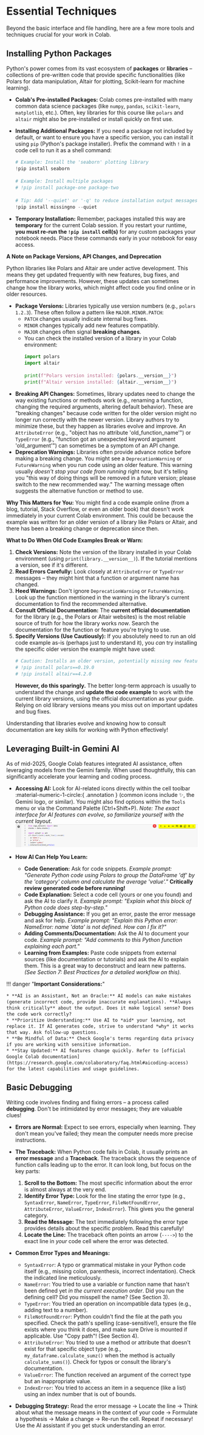 
# **Essential Techniques**

Beyond the basic interface and file handling, here are a few more tools and techniques crucial for your work in Colab.

## **Installing Python Packages**

Python's power comes from its vast ecosystem of **packages** or **libraries** – collections of pre-written code that provide specific functionalities (like Polars for data manipulation, Altair for plotting, Scikit-learn for machine learning).

* **Colab's Pre-installed Packages:** Colab comes pre-installed with many common data science packages (like `numpy`, `pandas`, `scikit-learn`, `matplotlib`, etc.). Often, key libraries for this course like `polars` and `altair` might also be pre-installed or install quickly on first use.
* **Installing Additional Packages:** If you need a package not included by default, or want to ensure you have a specific version, you can install it using `pip` (Python's package installer). Prefix the command with `!` in a code cell to run it as a shell command:

    ```python
    # Example: Install the 'seaborn' plotting library
    !pip install seaborn

    # Example: Install multiple packages
    # !pip install package-one package-two

    # Tip: Add '--quiet' or '-q' to reduce installation output messages
    !pip install missingno --quiet
    ```
* **Temporary Installation:** Remember, packages installed this way are **temporary** for the current Colab session. If you restart your runtime, **you must re-run the `!pip install` cell(s)** for any custom packages your notebook needs. Place these commands early in your notebook for easy access.

**A Note on Package Versions, API Changes, and Deprecation**

Python libraries like Polars and Altair are under active development. This means they get updated frequently with new features, bug fixes, and performance improvements. However, these updates can sometimes change how the library works, which might affect code you find online or in older resources.

* **Package Versions:** Libraries typically use version numbers (e.g., `polars 1.2.3`). These often follow a pattern like `MAJOR.MINOR.PATCH`:
    * `PATCH` changes usually indicate internal bug fixes.
    * `MINOR` changes typically add new features compatibly.
    * `MAJOR` changes often signal **breaking changes**.
    * You can check the installed version of a library in your Colab environment:
        ```python
        import polars
        import altair

        print(f"Polars version installed: {polars.__version__}")
        print(f"Altair version installed: {altair.__version__}")
        ```
* **Breaking API Changes:** Sometimes, library updates need to change the way existing functions or methods work (e.g., renaming a function, changing the required arguments, altering default behavior). These are "breaking changes" because code written for the older version might no longer run correctly with the newer version. Library authors try to minimize these, but they happen as libraries evolve and improve. An `AttributeError` (e.g., "object has no attribute 'old_function_name'") or `TypeError` (e.g., "function got an unexpected keyword argument 'old_argument'") can sometimes be a symptom of an API change.
* **Deprecation Warnings:** Libraries often provide advance notice before making a breaking change. You might see a `DeprecationWarning` or `FutureWarning` when you run code using an older feature. This warning usually *doesn't stop your code from running* right now, but it's telling you "this way of doing things will be removed in a future version; please switch to the new recommended way." The warning message often suggests the alternative function or method to use.

**Why This Matters for You:**
You might find a code example online (from a blog, tutorial, Stack Overflow, or even an older book) that doesn't work immediately in your current Colab environment. This could be because the example was written for an older version of a library like Polars or Altair, and there has been a breaking change or deprecation since then.

**What to Do When Old Code Examples Break or Warn:**

1.  **Check Versions:** Note the version of the library installed in your Colab environment (using `print(library.__version__)`). If the tutorial mentions a version, see if it's different.
2.  **Read Errors Carefully:** Look closely at `AttributeError` or `TypeError` messages – they might hint that a function or argument name has changed.
3.  **Heed Warnings:** Don't ignore `DeprecationWarning` or `FutureWarning`. Look up the function mentioned in the warning in the library's current documentation to find the recommended alternative.
4.  **Consult Official Documentation:** The **current official documentation** for the library (e.g., the Polars or Altair websites) is the most reliable source of truth for how the library works *now*. Search the documentation for the function or feature you're trying to use.
5.  **Specify Versions (Use Cautiously):** If you absolutely need to run an old code example as-is (perhaps just to understand it), you *can* try installing the specific older version the example might have used:
    ```python
    # Caution: Installs an older version, potentially missing new features/fixes
    # !pip install polars==0.19.0
    # !pip install altair==4.2.0
    ```
    **However, do this sparingly.** The better long-term approach is usually to understand the change and **update the code example** to work with the current library versions, using the official documentation as your guide. Relying on old library versions means you miss out on important updates and bug fixes.

Understanding that libraries evolve and knowing how to consult documentation are key skills for working with Python effectively!

## **Leveraging Built-in Gemini AI**

As of mid-2025, Google Colab features integrated AI assistance, often leveraging models from the Gemini family. When used thoughtfully, this can significantly accelerate your learning and coding process.

* **Accessing AI:** Look for AI-related icons directly within the cell toolbar :material-numeric-1-circle:{ .annotation }  (common icons include ✨, the Gemini logo, or similar). You might also find options within the `Tools` menu or via the Command Palette (Ctrl+Shift+P). *Note: The exact interface for AI features can evolve, so familiarize yourself with the current layout.*
    ![Colab cell toolbar](/assets/images/colab_cell_toolbar.png)
* **How AI Can Help You Learn:**

    * **Code Generation:** Ask for code snippets. *Example prompt: "Generate Python code using Polars to group the DataFrame 'df' by the 'category' column and calculate the average 'value'."* **Critically review generated code before running!**
    * **Code Explanation:** Select a code cell (yours or one you found) and ask the AI to clarify it. *Example prompt: "Explain what this block of Python code does step-by-step."*
    * **Debugging Assistance:** If you get an error, paste the error message and ask for help. *Example prompt: "Explain this Python error: NameError: name 'data' is not defined. How can I fix it?"*
    * **Adding Comments/Documentation:** Ask the AI to document your code. *Example prompt: "Add comments to this Python function explaining each part."*
    * **Learning from Examples:** Paste code snippets from external sources (like documentation or tutorials) and ask the AI to explain them. This is a great way to deconstruct and learn new patterns. *(See Section 7: Best Practices for a detailed workflow on this).*


!!! danger "**Important Considerations:**"

    * **AI is an Assistant, Not an Oracle:** AI models can make mistakes (generate incorrect code, provide inaccurate explanations). **Always think critically** about the output. Does it make logical sense? Does the code work correctly?
    * **Prioritize Understanding:** Use AI to *aid* your learning, not replace it. If AI generates code, strive to understand *why* it works that way. Ask follow-up questions.
    * **Be Mindful of Data:** Check Google's terms regarding data privacy if you are working with sensitive information.
    * **Stay Updated:** AI features change quickly. Refer to [official Google Colab documentation](https://research.google.com/colaboratory/faq.html#aicoding-access) for the latest capabilities and usage guidelines. 

## **Basic Debugging**

Writing code involves finding and fixing errors – a process called **debugging**. Don't be intimidated by error messages; they are valuable clues!

* **Errors are Normal:** Expect to see errors, especially when learning. They don't mean you've failed; they mean the computer needs more precise instructions.
* **The Traceback:** When Python code fails in Colab, it usually prints an **error message** and a **Traceback**. The traceback shows the sequence of function calls leading up to the error. It can look long, but focus on the key parts:

    1.  **Scroll to the Bottom:** The most specific information about the error is almost always at the very end.
    2.  **Identify Error Type:** Look for the line stating the error type (e.g., `SyntaxError`, `NameError`, `TypeError`, `FileNotFoundError`, `AttributeError`, `ValueError`, `IndexError`). This gives you the general category.
    3.  **Read the Message:** The text immediately following the error type provides details about the specific problem. Read this carefully!
    4.  **Locate the Line:** The traceback often points an arrow (`---->`) to the exact line in *your* code cell where the error was detected.
* **Common Error Types and Meanings:**

    * `SyntaxError`: A typo or grammatical mistake in your Python code itself (e.g., missing colon, parenthesis, incorrect indentation). Check the indicated line meticulously.
    * `NameError`: You tried to use a variable or function name that hasn't been defined yet *in the current execution order*. Did you run the defining cell? Did you misspell the name? (See Section 3).
    * `TypeError`: You tried an operation on incompatible data types (e.g., adding text to a number).
    * `FileNotFoundError`: Python couldn't find the file at the path you specified. Check the path's spelling (case-sensitive!), ensure the file exists where you think it does, and make sure Drive is mounted if applicable. Use "Copy path"! (See Section 4).
    * `AttributeError`: You tried to use a method or attribute that doesn't exist for that specific object type (e.g., `my_dataframe.calculate_sumz()` when the method is actually `calculate_sums()`). Check for typos or consult the library's documentation.
    * `ValueError`: The function received an argument of the correct type but an inappropriate value.
    * `IndexError`: You tried to access an item in a sequence (like a list) using an index number that is out of bounds.
* **Debugging Strategy:** Read the error message -> Locate the line -> Think about what the message means in the context of your code -> Formulate a hypothesis -> Make a change -> Re-run the cell. Repeat if necessary! Use the AI assistant if you get stuck understanding an error.

